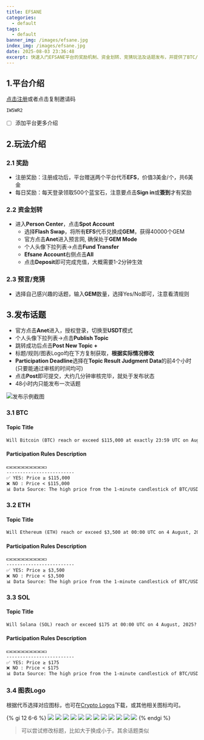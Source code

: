 ```yaml
---
title: EFSANE
categories:
  - default
tags:
  - default
banner_img: /images/efsane.jpg
index_img: /images/efsane.jpg
date: 2025-08-03 23:36:48
excerpt: 快速入门EFSANE平台的奖励机制、资金划转、竞猜玩法及话题发布，并提供了BTC/ETH/SOL等币种的话题示例及资源。
---
```


## 1.平台介绍
[点击注册](https://efsanetr.com/en_US/internal/register/?inviteCode=IW5WR2)或者点击复制邀请码
```sh
IW5WR2
```
- [ ] 添加平台更多介绍

## 2.玩法介绍
### 2.1 奖励
- 注册奖励：注册成功后，平台赠送两个平台代币**EFS**，价值3美金/个，共6美金
- 每日奖励：每天登录领取500个蓝宝石，注意要点击**Sign in**或**簽到**才有奖励
### 2.2 资金划转
- 进入**Person Center**，点击**Spot Account**
  - 选择**Flash Swap**，将所有**EFS**代币兑换成**GEM**，获得40000个GEM
  - 官方点击**Anet**进入预言网, 确保处于**GEM Mode**
  - 个人头像下拉列表->点击**Fund Transfer**
  - **Efsane Account**右侧点击**All**
  - 点击**Deposit**即可完成充值，大概需要1-2分钟生效

### 2.3 预言/竞猜
- 选择自己感兴趣的话题，输入**GEM**数量，选择Yes/No即可，注意看清规则

## 3.发布话题
- 官方点击**Anet**进入，授权登录，切换至**USDT**模式
- 个人头像下拉列表->点击**Publish Topic**
- 跳转成功后点击**Post New Topic +**
- 标题/规则/图表Logo均在下方复制获取，**根据实际情况修改**
- **Participation Deadline**选择在**Topic Result Judgment Data**的前4个小时(只要能通过审核的时间均可)
- 点击**Post**即可提交，大约几分钟审核完毕，就处于发布状态
- 48小时内只能发布一次话题

![发布示例截图](demo.png)

### 3.1 BTC
#### Topic Title
```txt
Will Bitcoin (BTC) reach or exceed $115,000 at exactly 23:59 UTC on August 3, 2025?
```
#### Participation Rules Description
```txt
💵💵💵💵💵💵💵💵💵💵
-------------------------
✅ YES: Price ≥ $115,000
❌ NO : Price < $115,000
📊 Data Source: The high price from the 1-minute candlestick of BTC/USDT on Binance.
```

### 3.2 ETH
#### Topic Title
```txt
Will Ethereum (ETH) reach or exceed $3,500 at 00:00 UTC on 4 August, 2025?
```
#### Participation Rules Description
```txt
💵💵💵💵💵💵💵💵💵💵
-------------------------
✅ YES: Price ≥ $3,500
❌ NO : Price < $3,500
📊 Data Source: The high price from the 1-minute candlestick of BTC/USDT on Binance.
```

### 3.3 SOL
#### Topic Title
```txt
Will Solana (SOL) reach or exceed $175 at 00:00 UTC on 4 August, 2025?
```
#### Participation Rules Description
```txt
💵💵💵💵💵💵💵💵💵💵
-------------------------
✅ YES: Price ≥ $175
❌ NO : Price < $175
📊 Data Source: The high price from the 1-minute candlestick of BTC/USDT on Binance.
```

### 3.4 图表Logo
根据代币选择对应图标，也可在[Crypto Logos](https://cryptologos.cc/)下载，或其他相关图标均可。

{% gi 12 6-6 %}
  ![](/images/logo/bitcoin-btc-logo.png)
  ![](/images/logo/ethereum-eth-logo.png)
  ![](/images/logo/solana-sol-logo.png)
  ![](/images/logo/bnb-bnb-logo.png)
  ![](/images/logo/dogecoin-doge-logo.png)
  ![](/images/logo/tron-trx-logo.png)
  ![](/images/logo/bitcoin-cash-bch-logo.png)
  ![](/images/logo/cardano-ada-logo.png)
  ![](/images/logo/pepe-pepe-logo.png)
  ![](/images/logo/sui-sui-logo.png)
  ![](/images/logo/uniswap-uni-logo.png)
  ![](/images/logo/xrp-xrp-logo.png)
{% endgi %}

> 可以尝试修改标题，比如大于换成小于。其余话题类似

